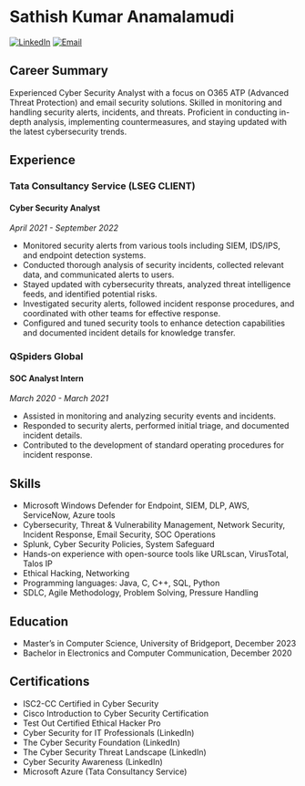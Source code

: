 # Sathish Kumar Anamalamudi

[![LinkedIn](https://img.shields.io/badge/LinkedIn-Connect-blue)](www.linkedin.com/in/sathishkumaranamalamudi)
[![Email](https://img.shields.io/badge/Email-Contact-red)](mailto:Anamalamudi.sathishkumar@gmail.com)

## Career Summary
Experienced Cyber Security Analyst with a focus on O365 ATP (Advanced Threat Protection) and email security solutions. Skilled in monitoring and handling security alerts, incidents, and threats. Proficient in conducting in-depth analysis, implementing countermeasures, and staying updated with the latest cybersecurity trends.

## Experience

### Tata Consultancy Service (LSEG CLIENT)
#### Cyber Security Analyst
*April 2021 - September 2022*

- Monitored security alerts from various tools including SIEM, IDS/IPS, and endpoint detection systems.
- Conducted thorough analysis of security incidents, collected relevant data, and communicated alerts to users.
- Stayed updated with cybersecurity threats, analyzed threat intelligence feeds, and identified potential risks.
- Investigated security alerts, followed incident response procedures, and coordinated with other teams for effective response.
- Configured and tuned security tools to enhance detection capabilities and documented incident details for knowledge transfer.

### QSpiders Global
#### SOC Analyst Intern
*March 2020 - March 2021*

- Assisted in monitoring and analyzing security events and incidents.
- Responded to security alerts, performed initial triage, and documented incident details.
- Contributed to the development of standard operating procedures for incident response.

## Skills
- Microsoft Windows Defender for Endpoint, SIEM, DLP, AWS, ServiceNow, Azure tools
- Cybersecurity, Threat & Vulnerability Management, Network Security, Incident Response, Email Security, SOC Operations
- Splunk, Cyber Security Policies, System Safeguard
- Hands-on experience with open-source tools like URLscan, VirusTotal, Talos IP
- Ethical Hacking, Networking
- Programming languages: Java, C, C++, SQL, Python
- SDLC, Agile Methodology, Problem Solving, Pressure Handling

## Education
- Master’s in Computer Science, University of Bridgeport, December 2023
- Bachelor in Electronics and Computer Communication, December 2020

## Certifications
- ISC2-CC Certified in Cyber Security
- Cisco Introduction to Cyber Security Certification
- Test Out Certified Ethical Hacker Pro
- Cyber Security for IT Professionals (LinkedIn)
- The Cyber Security Foundation (LinkedIn)
- The Cyber Security Threat Landscape (LinkedIn)
- Cyber Security Awareness (LinkedIn)
- Microsoft Azure (Tata Consultancy Service)
